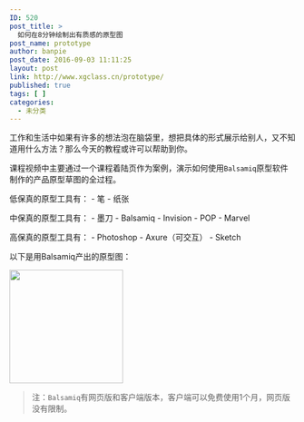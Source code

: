 ```yaml
---
ID: 520
post_title: >
  如何在8分钟绘制出有质感的原型图
post_name: prototype
author: banpie
post_date: 2016-09-03 11:11:25
layout: post
link: http://www.xgclass.cn/prototype/
published: true
tags: [ ]
categories:
  - 未分类
---
```

工作和生活中如果有许多的想法泡在脑袋里，想把具体的形式展示给别人，又不知道用什么方法？那么今天的教程或许可以帮助到你。

课程视频中主要通过一个课程着陆页作为案例，演示如何使用`Balsamiq`原型软件制作的产品原型草图的全过程。

低保真的原型工具有： - 笔 - 纸张

中保真的原型工具有： - 墨刀 - Balsamiq - Invision - POP - Marvel

高保真的原型工具有： - Photoshop - Axure（可交互） - Sketch

以下是用Balsamiq产出的原型图：

<img class="alignnone size-full wp-image-633" src="http://www.xgclass.cn/wp-content/uploads/2018/11/d988cddca6e41410.png" width="200" height="200" alt="" />

> 注：`Balsamiq`有网页版和客户端版本，客户端可以免费使用1个月，网页版没有限制。​